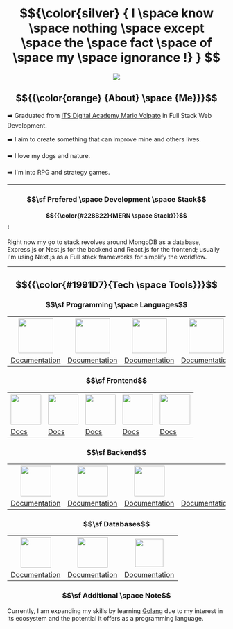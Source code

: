 # $${\color{silver}  { I \space know \space nothing \space except \space the \space fact \space of \space my \space ignorance !} } $$

<p align="center">
  <img src="https://64.media.tumblr.com/9a0b871fb2167a4cb290378340ca0fcf/c6d1989e69679318-a2/s400x600/d0b9e100cff357afd107ce9c2e62c28fa7e8b055.gif">
</p>

## $${{\color{orange} {About} \space {Me}}}$$ 

➡️ Graduated from [ITS Digital Academy Mario Volpato](https://itsdigitalacademy.com/) in Full Stack Web Development.

➡️ I aim to create something that can improve mine and others lives.

➡️ I love my dogs and nature.

➡️ I'm into RPG and strategy games.

---

### $$\sf Prefered \space Development \space Stack$$
 #### $${{\color{#228B22}{MERN \space Stack}}}$$:
  Right now my go to stack revolves around MongoDB as a database, Express.js or Nest.js for the backend and React.js for the frontend;
  usually I'm using Next.js as a Full stack frameworks for simplify the workflow.

---

## $${{\color{#1991D7}{Tech \space Tools}}}$$

### $$\sf Programming \space Languages$$

<div align="center" >
  <table>
    <tr>
      <th><a href="https://learn.microsoft.com/en-us/dotnet/csharp/"/><img src="https://cdnlogo.com/logos/c/27/c.svg" height="80"></th>
      <th><a href="https://devdocs.io/javascript/"/><img src="https://upload.wikimedia.org/wikipedia/commons/thumb/6/6a/JavaScript-logo.png/600px-JavaScript-logo.png?20120221235433" height="80"></th>
      <th><a href="https://devdocs.io/typescript/"/><img src="https://upload.wikimedia.org/wikipedia/commons/thumb/4/4c/Typescript_logo_2020.svg/1200px-Typescript_logo_2020.svg.png" height="80"></th>
        <th><a href="https://devdocs.io/typescript/"/><img src="https://www.svgrepo.com/show/184143/java.svg" height="80"></th>
    </tr>
    <tr>
      <td><a href="https://learn.microsoft.com/en-us/dotnet/csharp/"/>Documentation</a></td>
      <td><a href="https://devdocs.io/javascript/"/>Documentation</a></td>
      <td><a href="https://devdocs.io/typescript/"/>Documentation</a></td>
      <td><a href="https://dev.java/learn/"/>Documentation</a></td>
    </tr>
  </table>
</div>

### $$\sf Frontend$$

<div align="center">
  <table>
    <tr>
      <th><a href="https://nextjs.org/"><img src="https://cdn.worldvectorlogo.com/logos/next-js.svg" height="70"></th>
      <th><a href="https://react.dev/learn"><img src="https://1.bp.blogspot.com/-Nrp96mP5po4/X06uPUMN0rI/AAAAAAAAIHc/4DtHsbQ6NV884IYgWUlaZvPS3xcQM7ymACLcBGAsYHQ/s512/reactjs%2Blogo.png" height="70">
      <th><a href="https://vuejs.org/">
        <img src="https://external-content.duckduckgo.com/iu/?u=https%3A%2F%2Flogospng.org%2Fdownload%2Fvue.js%2Fvue-js-4096.png&f=1&nofb=1&ipt=70648c77d097833955240cf30342002d2113f50951fc92c9a9794467ad45699b&ipo=images" height="70">
      <th><a href="https://en.wikipedia.org/wiki/HTML">
        <img src="https://external-content.duckduckgo.com/iu/?u=https%3A%2F%2Flogos-download.com%2Fwp-content%2Fuploads%2F2017%2F07%2FHTML5_badge.png&f=1&nofb=1&ipt=e7bfba96ae51899026821e78b9e52a36f6477843784eede12df32f7697614170&ipo=images" height="70">
      <th><a href="https://en.wikipedia.org/wiki/CSS">
        <img src="https://external-content.duckduckgo.com/iu/?u=https%3A%2F%2Flogospng.org%2Fdownload%2Fcss-3%2Flogo-css-3-2048.png&f=1&nofb=1&ipt=6c36de23f8d3f57af8485b6ef5a6767cf3bb4f15cea952883e2903de2410eda1&ipo=images" height="70">
    </tr>
    <tr>
      <td><a href="https://nextjs.org/">Docs</a></td>
      <td><a href="https://react.dev/learn">Docs</a></td>
      <td><a href="https://vuejs.org/">Docs</a></td>
      <td><a href="https://en.wikipedia.org/wiki/HTML">Docs</a></td>
      <td><a href="https://en.wikipedia.org/wiki/CSS">Docs</a></td>
    </tr>
  </table>
</div>


### $$\sf Backend$$

<div align="center">
  <table>
    <tr>
      <th><a href="https://nodejs.org/en"/>
        <img src="https://external-content.duckduckgo.com/iu/?u=https%3A%2F%2Fwww.clipartmax.com%2Fpng%2Fmiddle%2F89-894960_js-discord-bot-logo-node-js-and-react-js.png&f=1&nofb=1&ipt=102aca3e53d529c5df04fbb900144acb5b7af10b121b2d476ff86576c6789d95&ipo=images" height="70">
      </th>
      <th><a href="https://expressjs.com/"/>
        <img src="https://external-content.duckduckgo.com/iu/?u=https%3A%2F%2Fajeetchaulagain.com%2Fstatic%2F7cb4af597964b0911fe71cb2f8148d64%2F87351%2Fexpress-js.png&f=1&nofb=1&ipt=51a88425a825878bb88a21707236028fcd3843e15d224085fe89c46772e16a8e&ipo=images" height="70">
      </th>
      <th><a href="https://docs.nestjs.com"/>
        <img src="https://external-content.duckduckgo.com/iu/?u=https%3A%2F%2Fwww.liblogo.com%2Fimg-logo%2Fno6273w13b-node-js-logo-what-does-it-take-to-support-node-js-esm-the-guild-       blog.png&f=1&nofb=1&ipt=699145a0782ab52ba4fc2503a892433365cd62b0c65594e97ee6053e1a9c98e1&ipo=images" height="70">
      </th>
    </tr>
    <tr>
      <td><a href="https://nodejs.org/en">Documentation</a></td>
      <td><a href="https://expressjs.com/">Documentation</a></td>
      <td><a href="https://docs.nestjs.com">Documentation</a></td>
      <td><a href="https://nextjs.org/">Documentation</a></td>
      <td><a href="https://react.dev/learn">Documentation</a></td>
    </tr>
  </table>
</div>

### $$\sf Databases$$

<div align="center">
  <table>
    <tr>
      <th><a href="https://dev.mysql.com/doc/"><img src="https://cdn.icon-icons.com/icons2/2699/PNG/512/postgresql_src_logo_icon_170834.png" height="70"></th>
      <th><a href="https://www.mongodb.com/docs/"><img src="https://cdn.icon-icons.com/icons2/2415/PNG/512/mongodb_original_logo_icon_146424.png" height="70"></th>
      <th><a href="https://learn.microsoft.com/en-us/sql/sql-server/?view=sql-server-ver16"><img src="https://compassconsult.com/wp-content/uploads/2016/01/SQL-Server-logo.png" height="65"></th>
    </tr>
    <tr>
      <td><a href="https://www.postgresql.org/docs/">Documentation</a></td>
      <td><a href="https://www.mongodb.com/docs/">Documentation</a></td>
      <td><a href="https://learn.microsoft.com/en-us/sql/sql-server/?view=sql-server-ver16">Documentation</a></td>
    </tr>
  </table>
</div>


### $$\sf Additional \space Note$$
Currently, I am expanding my skills by learning [Golang](https://go.dev/) due to my interest in its ecosystem and the potential it offers as a programming language.



